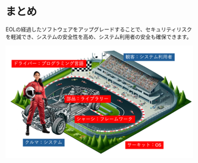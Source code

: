  # まとめ

EOLの経過したソフトウェアをアップグレードすることで、セキュリティリスクを軽減でき、システムの安全性を高め、システム利用者の安全も確保できます。

![イラスト4](./images/image12.png)



